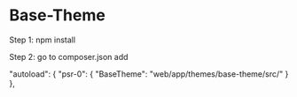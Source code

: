# Base-Theme

Step 1: npm install

Step 2: go to composer.json add 

  "autoload": {
    "psr-0": {
      "BaseTheme": "web/app/themes/base-theme/src/"
    }
  },
  
